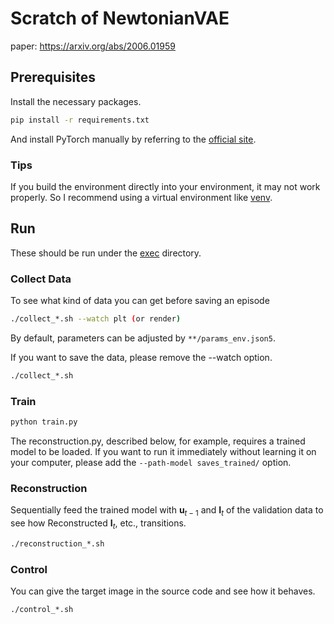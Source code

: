 # Scratch of NewtonianVAE
paper: https://arxiv.org/abs/2006.01959


## Prerequisites
Install the necessary packages.
```bash
pip install -r requirements.txt
```

And install PyTorch manually by referring to the [official site](https://pytorch.org/).

### Tips
If you build the environment directly into your environment, it may not work properly. So I recommend using a virtual environment like [venv](https://docs.python.org/3/library/venv.html).

## Run
These should be run under the [exec](exec) directory.

### Collect Data
To see what kind of data you can get before saving an episode
```bash
./collect_*.sh --watch plt (or render)
```
By default, parameters can be adjusted by ```**/params_env.json5```.

If you want to save the data, please remove the --watch option.
```bash
./collect_*.sh
```

### Train
```bash
python train.py
```
The reconstruction.py, described below, for example, requires a trained model to be loaded. If you want to run it immediately without learning it on your computer, please add the ```--path-model saves_trained/``` option.

### Reconstruction
Sequentially feed the trained model with $\mathbf{u}_{t-1}$ and $\mathbf{I}_t$ of the validation data to see how Reconstructed $\mathbf{I}_t$, etc., transitions.
```bash
./reconstruction_*.sh
```

### Control
You can give the target image in the source code and see how it behaves.
```bash
./control_*.sh
```
